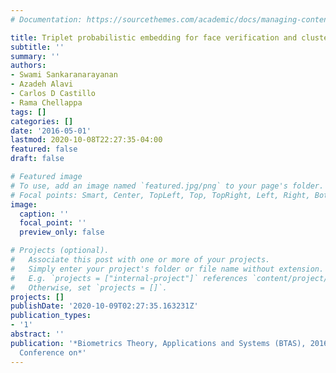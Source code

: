 ```yaml
---
# Documentation: https://sourcethemes.com/academic/docs/managing-content/

title: Triplet probabilistic embedding for face verification and clustering
subtitle: ''
summary: ''
authors:
- Swami Sankaranarayanan
- Azadeh Alavi
- Carlos D Castillo
- Rama Chellappa
tags: []
categories: []
date: '2016-05-01'
lastmod: 2020-10-08T22:27:35-04:00
featured: false
draft: false

# Featured image
# To use, add an image named `featured.jpg/png` to your page's folder.
# Focal points: Smart, Center, TopLeft, Top, TopRight, Left, Right, BottomLeft, Bottom, BottomRight.
image:
  caption: ''
  focal_point: ''
  preview_only: false

# Projects (optional).
#   Associate this post with one or more of your projects.
#   Simply enter your project's folder or file name without extension.
#   E.g. `projects = ["internal-project"]` references `content/project/deep-learning/index.md`.
#   Otherwise, set `projects = []`.
projects: []
publishDate: '2020-10-09T02:27:35.163231Z'
publication_types:
- '1'
abstract: ''
publication: '*Biometrics Theory, Applications and Systems (BTAS), 2016 IEEE 8th International
  Conference on*'
---
```


